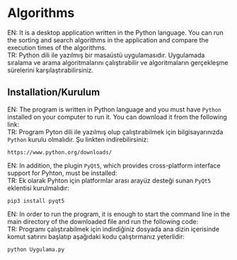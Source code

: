 # Algorithms
EN: It is a desktop application written in the Python language. You can run the sorting and search algorithms in the application and compare the execution times of the algorithms.<br>
TR: Python dili ile yazılmış bir masaüstü uygulamasıdır. Uygulamada sıralama ve arama algoritmalarını  çalıştırabilir ve algoritmaların gerçekleşme sürelerini karşılaştırabilirsiniz.
## Installation/Kurulum
EN: The program is written in Python language and you must have `Python` installed on your computer to run it. You can download it from the following link:<br>
TR: Program Pyton dili ile yazılmış olup çalıştırabilmek için bilgisayarınızda `Python` kurulu olmalıdır. Şu linkten indirebilirsiniz:
```
https://www.python.org/downloads/
```
EN: In addition, the plugin `PyQt5`, which provides cross-platform interface support for Pyhton, must be installed:<br>
TR: Ek olarak Pyhton için platformlar arası arayüz desteği sunan `PyQt5` eklentisi kurulmalıdır:
```
pip3 install pyqt5
```
EN: In order to run the program, it is enough to start the command line in the main directory of the downloaded file and run the following code:<br>
TR: Programı çalıştırabilmek için indirdiğiniz dosyada ana dizin içerisinde komut satırını başlatıp aşağıdaki kodu çalıştırmanız yeterlidir:
```
python Uygulama.py
```
